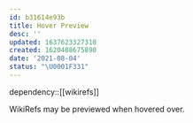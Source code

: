 ```yaml
---
id: b31614e93b
title: Hover Preview
desc: ''
updated: 1637623327310
created: 1620408675890
date: '2021-08-04'
status: "\U0001F331"
---
```


dependency::[[wikirefs]]


WikiRefs may be previewed when hovered over.
